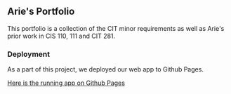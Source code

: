 ## Arie's Portfolio

This portfolio is a collection of the CIT minor requirements as well as Arie's prior work in CIS 110, 111 and CIT 281.

### Deployment

As a part of this project, we deployed our web app to Github Pages.

[Here is the running app on Github Pages](https://ariemz.github.io/)
